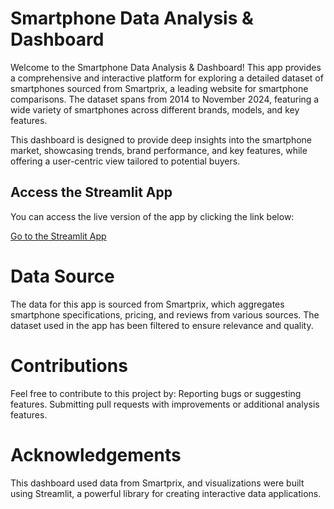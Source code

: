 # Smartphone Data Analysis & Dashboard

Welcome to the Smartphone Data Analysis & Dashboard! This app provides a comprehensive and interactive platform for exploring a detailed dataset of smartphones sourced from Smartprix, a leading website for smartphone comparisons. The dataset spans from 2014 to November 2024, featuring a wide variety of smartphones across different brands, models, and key features.

This dashboard is designed to provide deep insights into the smartphone market, showcasing trends, brand performance, and key features, while offering a user-centric view tailored to potential buyers.

## Access the Streamlit App
You can access the live version of the app by clicking the link below:

[Go to the Streamlit App]([https://your-app-name.streamlit.app](https://smartphone-analysis-dashboard-6666.streamlit.app/))


# Data Source
The data for this app is sourced from Smartprix, which aggregates smartphone specifications, pricing, and reviews from various sources. The dataset used in the app has been filtered to ensure relevance and quality.

# Contributions
Feel free to contribute to this project by:
Reporting bugs or suggesting features.
Submitting pull requests with improvements or additional analysis features.

# Acknowledgements
This dashboard used data from Smartprix, and visualizations were built using Streamlit, a powerful library for creating interactive data applications.

